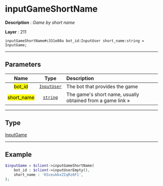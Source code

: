 # inputGameShortName

**Description** : *Game by short name*

**Layer** : 211

```tl
inputGameShortName#c331e80a bot_id:InputUser short_name:string = InputGame;
```

---

## Parameters

| Name | Type | Description |
| :---: | :---: | :--- |
| <mark>bot_id</mark> | [`InputUser`](type/InputUser) | The bot that provides the game |
| <mark>short_name</mark> | [`string`](type/string) | The game's short name, usually obtained from a game link » |

---

## Type

[InputGame](type/InputGame)

---

## Example

```php
$inputGame = $client->inputGameShortName(
	bot_id : $client->inputUserEmpty(),
	short_name : 'KSceukbxZIqRz6F1',
);
```